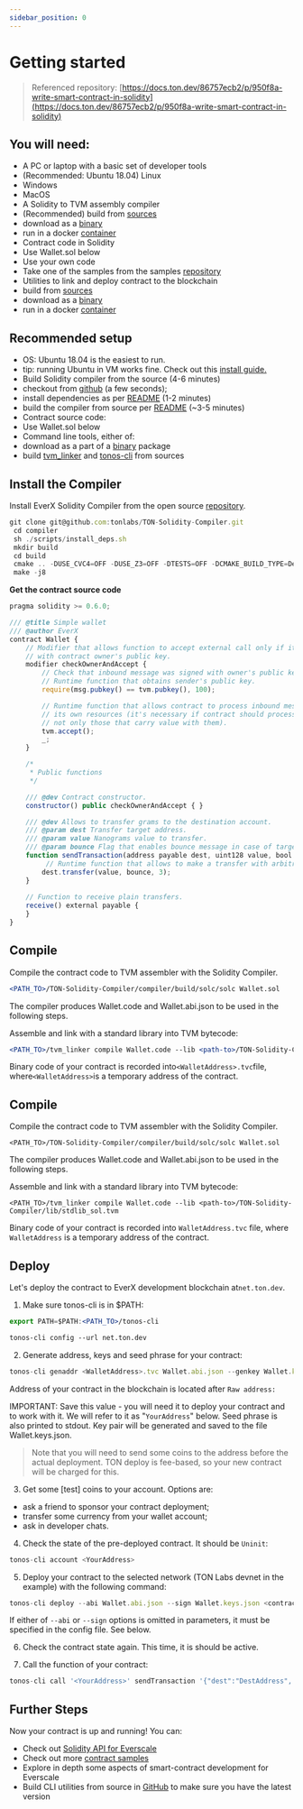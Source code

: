 ```yaml
---
sidebar_position: 0
---
```


# Getting started

> Referenced repository: [https://docs.ton.dev/86757ecb2/p/950f8a-write-smart-contract-in-solidity](https://docs.ton.dev/86757ecb2/p/950f8a-write-smart-contract-in-solidity)

## You will need:

- A PC or laptop with a basic set of developer tools
- (Recommended: Ubuntu 18.04) Linux
- Windows
- MacOS
- A Solidity to TVM assembly compiler
- (Recommended) build from [sources](https://github.com/tonlabs/TON-Solidity-Compiler)
- download as a [binary](https://github.com/tonlabs/TON-Solidity-Compiler/releases/download/0.25/solc0.25.tar.gz)
- run in a docker [container](https://hub.docker.com/r/tonlabs/compilers)
- Contract code in Solidity
- Use Wallet.sol below
- Use your own code
- Take one of the samples from the samples [repository](https://github.com/tonlabs/samples/tree/master/solidity)
- Utilities to link and deploy contract to the blockchain
- build from [sources](https://github.com/tonlabs/TVM-linker)
- download as a [binary](https://github.com/tonlabs/TON-Solidity-Compiler/releases)
- run in a docker [container](https://hub.docker.com/r/tonlabs/compilers)

## Recommended setup

- OS: Ubuntu 18.04 is the easiest to run.
- tip: running Ubuntu in VM works fine. Check out this [install guide.](https://docs.ton.dev/86757ecb2/v/0/p/69f25e-get-ubuntu-vm/b/744d13)
- Build Solidity compiler from the source (4-6 minutes)
- checkout from [github](https://github.com/tonlabs/TON-Solidity-Compiler/) (a few seconds);
- install dependencies as per [README](https://github.com/tonlabs/TON-Solidity-Compiler/blob/master/README.md) (1-2 minutes)
- build the compiler from source per [README](https://github.com/tonlabs/TON-Solidity-Compiler/blob/master/README.md) (~3-5 minutes)
- Contract source code:
- Use Wallet.sol below
- Command line tools, either of:
- download as a part of a [binary](https://github.com/tonlabs/TON-Solidity-Compiler/releases/download/0.25/tools0.25.tar.gz) package
- build [tvm_linker](https://github.com/tonlabs/TVM-linker/tree/master/tvm_linker) and [tonos-cli](https://github.com/tonlabs/tonos-cli) from sources

## Install the Compiler

Install EverX Solidity Compiler from the open source [repository](https://github.com/tonlabs/TON-Solidity-Compiler).

```jsx
git clone git@github.com:tonlabs/TON-Solidity-Compiler.git
 cd compiler 
 sh ./scripts/install_deps.sh
 mkdir build
 cd build
 cmake .. -DUSE_CVC4=OFF -DUSE_Z3=OFF -DTESTS=OFF -DCMAKE_BUILD_TYPE=Debug
 make -j8
```

**Get the contract source code**

```jsx
pragma solidity >= 0.6.0;

/// @title Simple wallet
/// @author EverX
contract Wallet {
    // Modifier that allows function to accept external call only if it was signed
    // with contract owner's public key.
    modifier checkOwnerAndAccept {
        // Check that inbound message was signed with owner's public key.
        // Runtime function that obtains sender's public key.
        require(msg.pubkey() == tvm.pubkey(), 100);

        // Runtime function that allows contract to process inbound messages spending
        // its own resources (it's necessary if contract should process all inbound messages,
        // not only those that carry value with them).
        tvm.accept();
        _;
    }

    /*
     * Public functions
     */

    /// @dev Contract constructor.
    constructor() public checkOwnerAndAccept { }

    /// @dev Allows to transfer grams to the destination account.
    /// @param dest Transfer target address.
    /// @param value Nanograms value to transfer.
    /// @param bounce Flag that enables bounce message in case of target contract error.
    function sendTransaction(address payable dest, uint128 value, bool bounce) public view checkOwnerAndAccept {
         // Runtime function that allows to make a transfer with arbitrary settings.
        dest.transfer(value, bounce, 3);
    }
	
    // Function to receive plain transfers.
    receive() external payable {
    }
}
```

## Compile

Compile the contract code to TVM assembler with the Solidity Compiler.

```jsx
<PATH_TO>/TON-Solidity-Compiler/compiler/build/solc/solc Wallet.sol
```

The compiler produces Wallet.code and Wallet.abi.json to be used in the following steps.

Assemble and link with a standard library into TVM bytecode:

```jsx
<PATH_TO>/tvm_linker compile Wallet.code --lib <path-to>/TON-Solidity-Compiler/lib/stdlib_sol.tvm
```

Binary code of your contract is recorded into`<WalletAddress>.tvc`file, where`<WalletAddress>`is a temporary address of the contract.

## Compile

Compile the contract code to TVM assembler with the Solidity Compiler.

    <PATH_TO>/TON-Solidity-Compiler/compiler/build/solc/solc Wallet.sol

The compiler produces Wallet.code and Wallet.abi.json to be used in the following steps.

Assemble and link with a standard library into TVM bytecode:

    <PATH_TO>/tvm_linker compile Wallet.code --lib <path-to>/TON-Solidity-Compiler/lib/stdlib_sol.tvm

Binary code of your contract is recorded into `WalletAddress.tvc` file, where `WalletAddress` is a temporary address of the contract. 

## Deploy

Let's deploy the contract to EverX development blockchain at`net.ton.dev`.

1) Make sure tonos-cli is in $PATH:

```jsx
export PATH=$PATH:<PATH_TO>/tonos-cli

tonos-cli config --url net.ton.dev
```

2) Generate address, keys and seed phrase for your contract:

```jsx
tonos-cli genaddr <WalletAddress>.tvc Wallet.abi.json --genkey Wallet.keys.json
```

Address of your contract in the blockchain is located after `Raw address:`

IMPORTANT: Save this value - you will need it to deploy your contract and to work with it. We will refer to it as "`YourAddress`" below. Seed phrase is also printed to stdout. Key pair will be generated and saved to the file Wallet.keys.json.

> Note that you will need to send some coins to the address before the actual deployment. TON deploy is fee-based, so your new contract will be charged for this.


3) Get some [test] coins to your account. Options are:

- ask a friend to sponsor your contract deployment;
- transfer some currency from your wallet account;
- ask in developer chats.

4) Check the state of the pre-deployed contract. It should be `Uninit`:

```jsx
tonos-cli account <YourAddress>
```

5) Deploy your contract to the selected network (TON Labs devnet in the example) with the following command:

```jsx
tonos-cli deploy --abi Wallet.abi.json --sign Wallet.keys.json <contract>.tvc {<constructor_arguments>}
```

If either of `--abi` or `--sign` options is omitted in parameters, it must be specified in the config file. See below.

6) Check the contract state again. This time, it is should be active.

7) Call the function of your contract:

```jsx
tonos-cli call '<YourAddress>' sendTransaction '{"dest":"DestAddress", "value":1000000000, "bounce":true}' --abi Wallet.abi.json --sign Wallet.keys.json
```

## Further Steps

Now your contract is up and running! You can:

- Check out [Solidity API for Everscale](https://github.com/tonlabs/TON-Solidity-Compiler/blob/master/API.md)
- Check out more [contract samples](samples.md)
- Explore in depth some aspects of smart-contract development for Everscale
- Build CLI utilities from source in [GitHub](https://github.com/tonlabs/tonos-cli) to make sure you have the latest version
